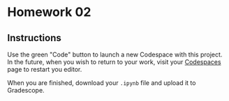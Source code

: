 # Homework 02

## Instructions

Use the green "Code" button to launch a new Codespace with this project. In the future, when you wish to return to your work, visit your [Codespaces](https://github.com/codespaces) page to restart you editor.

When you are finished, download your `.ipynb` file and upload it to Gradescope.
